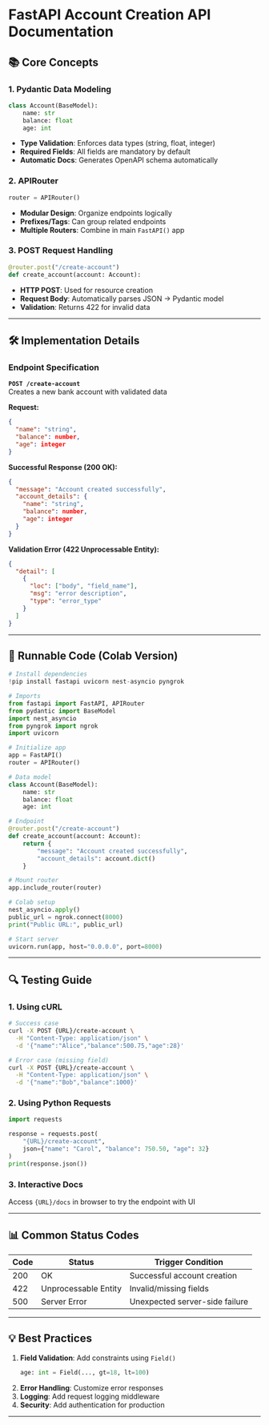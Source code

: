 
# FastAPI Account Creation API Documentation

## 📚 Core Concepts

### 1. **Pydantic Data Modeling**
```python
class Account(BaseModel):
    name: str
    balance: float 
    age: int
```
- **Type Validation**: Enforces data types (string, float, integer)
- **Required Fields**: All fields are mandatory by default
- **Automatic Docs**: Generates OpenAPI schema automatically

### 2. **APIRouter**
```python
router = APIRouter()
```
- **Modular Design**: Organize endpoints logically
- **Prefixes/Tags**: Can group related endpoints
- **Multiple Routers**: Combine in main `FastAPI()` app

### 3. **POST Request Handling**
```python
@router.post("/create-account")
def create_account(account: Account):
```
- **HTTP POST**: Used for resource creation
- **Request Body**: Automatically parses JSON → Pydantic model
- **Validation**: Returns 422 for invalid data

---

## 🛠️ Implementation Details

### Endpoint Specification

**`POST /create-account`**  
Creates a new bank account with validated data

**Request:**
```json
{
  "name": "string",
  "balance": number,
  "age": integer
}
```

**Successful Response (200 OK):**
```json
{
  "message": "Account created successfully",
  "account_details": {
    "name": "string",
    "balance": number,
    "age": integer
  }
}
```

**Validation Error (422 Unprocessable Entity):**
```json
{
  "detail": [
    {
      "loc": ["body", "field_name"],
      "msg": "error description",
      "type": "error_type"
    }
  ]
}
```

---

## 🚀 Runnable Code (Colab Version)

```python
# Install dependencies
!pip install fastapi uvicorn nest-asyncio pyngrok

# Imports
from fastapi import FastAPI, APIRouter
from pydantic import BaseModel
import nest_asyncio
from pyngrok import ngrok
import uvicorn

# Initialize app
app = FastAPI()
router = APIRouter()

# Data model
class Account(BaseModel):
    name: str
    balance: float
    age: int

# Endpoint
@router.post("/create-account")
def create_account(account: Account):
    return {
        "message": "Account created successfully",
        "account_details": account.dict()
    }

# Mount router
app.include_router(router)

# Colab setup
nest_asyncio.apply()
public_url = ngrok.connect(8000)
print("Public URL:", public_url)

# Start server
uvicorn.run(app, host="0.0.0.0", port=8000)
```

---

## 🔍 Testing Guide

### 1. Using cURL
```bash
# Success case
curl -X POST {URL}/create-account \
  -H "Content-Type: application/json" \
  -d '{"name":"Alice","balance":500.75,"age":28}'

# Error case (missing field)
curl -X POST {URL}/create-account \
  -H "Content-Type: application/json" \
  -d '{"name":"Bob","balance":1000}'
```

### 2. Using Python Requests
```python
import requests

response = requests.post(
    "{URL}/create-account",
    json={"name": "Carol", "balance": 750.50, "age": 32}
)
print(response.json())
```

### 3. Interactive Docs
Access `{URL}/docs` in browser to try the endpoint with UI

---

## 📊 Common Status Codes

| Code | Status               | Trigger Condition               |
|------|----------------------|---------------------------------|
| 200  | OK                   | Successful account creation     |
| 422  | Unprocessable Entity | Invalid/missing fields          |
| 500  | Server Error         | Unexpected server-side failure  |

---

## 💡 Best Practices

1. **Field Validation**: Add constraints using `Field()`
   ```python
   age: int = Field(..., gt=18, lt=100)
   ```
2. **Error Handling**: Customize error responses
3. **Logging**: Add request logging middleware
4. **Security**: Add authentication for production

---
